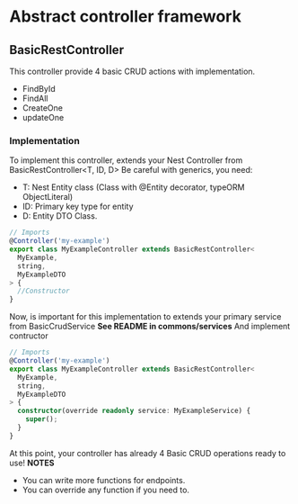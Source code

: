 # Abstract controller framework

## BasicRestController

This controller provide 4 basic CRUD actions with implementation.

- FindById
- FindAll
- CreateOne
- updateOne

### Implementation

To implement this controller, extends your Nest Controller from BasicRestController<T, ID, D>
Be careful with generics, you need:

- T: Nest Entity class (Class with @Entity decorator, typeORM ObjectLiteral)
- ID: Primary key type for entity
- D: Entity DTO Class.

```typescript
// Imports
@Controller('my-example')
export class MyExampleController extends BasicRestController<
  MyExample,
  string,
  MyExampleDTO
> {
  //Constructor
}
```

Now, is important for this implementation to extends your primary service from BasicCrudService
**See README in commons/services**
And implement contructor

```typescript
// Imports
@Controller('my-example')
export class MyExampleController extends BasicRestController<
  MyExample,
  string,
  MyExampleDTO
> {
  constructor(override readonly service: MyExampleService) {
    super();
  }
}
```

At this point, your controller has already 4 Basic CRUD operations ready to use!
**NOTES**

- You can write more functions for endpoints.
- You can override any function if you need to.
